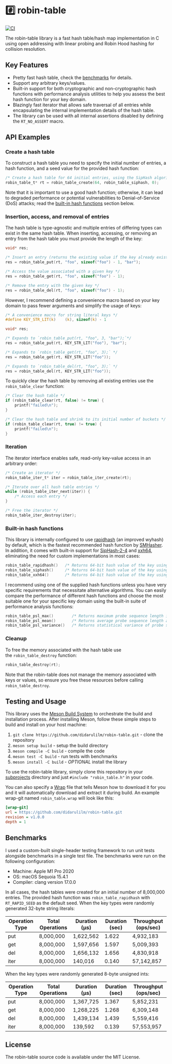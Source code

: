# #️⃣ robin-table 
[![CI](https://github.com/didarulilm/robin-table/actions/workflows/ci.yml/badge.svg)](https://github.com/didarulilm/robin-table/actions/workflows/ci.yml)

The robin-table library is a fast hash table/hash map implementation in C using open addressing with linear probing and Robin Hood hashing for collision resolution.

## Key Features

- Pretty fast hash table, check the [benchmarks](https://github.com/didarulilm/robin-table?tab=readme-ov-file#benchmarks) for details.
- Support any arbitrary keys/values.
- Built-in support for both cryptographic and non-cryptographic hash functions with performance analysis utilities to help you assess the best hash function for your key domain.
- Blazingly fast iterator that allows safe traversal of all entries while encapsulating the internal implementation details of the hash table.
- The library can be used with all internal assertions disabled by defining the `RT_NO_ASSERT` macro.

## API Examples

### Create a hash table 

To construct a hash table you need to specify the initial number of entries, a hash function, and a seed value for the provided hash function:

```C
/* Create a hash table for 64 initial entries, using the SipHash algorithm */
robin_table_t* rt = robin_table_create(64, robin_table_siphash, 0);
```

Note that it is important to use a good hash function; otherwise, it can lead to degraded performance or potential vulnerabilities to Denial-of-Service (DoS) attacks; read the [built-in hash functions](https://github.com/didarulilm/robin-table?tab=readme-ov-file#built-in-hash-functions) section below.

### Insertion, access, and removal of entries

The hash table is type-agnostic and multiple entries of differing types can exist in the same hash table. When inserting, accessing, or removing an entry from the hash table you must provide the length of the key:

```C
void* res;

/* Insert an entry (returns the existing value if the key already exists) */
res = robin_table_put(rt, "foo", sizeof("foo") - 1, "bar");

/* Access the value associated with a given key */
res = robin_table_get(rt, "foo", sizeof("foo") - 1);

/* Remove the entry with the given key */
res = robin_table_del(rt, "foo", sizeof("foo") - 1);
```

However, I recommend defining a convenience macro based on your key domain to pass fewer arguments and simplify the usage of keys:

```C
/* A convenience macro for string literal keys */
#define KEY_STR_LIT(k)    (k), sizeof(k) - 1  

void* res;

/* Expands to `robin_table_put(rt, "foo", 3, "bar");`*/
res = robin_table_put(rt, KEY_STR_LIT("foo"), "bar");

/* Expands to `robin_table_get(rt, "foo", 3);` */
res = robin_table_get(rt, KEY_STR_LIT("foo"));

/* Expands to `robin_table_del(rt, "foo", 3);` */
res = robin_table_del(rt, KEY_STR_LIT("foo"));
```

To quickly clear the hash table by removing all existing entries use the `robin_table_clear` function:

```C
/* Clear the hash table */
if (robin_table_clear(rt, false) != true) {
    printf("failed\n");
}

/* Clear the hash table and shrink to its initial number of buckets */
if (robin_table_clear(rt, true) != true) {
    printf("failed\n");
}
```

### Iteration

The iterator interface enables safe, read-only key-value access in an arbitrary order:

```C
/* Create an iterator */
robin_table_iter_t* iter = robin_table_iter_create(rt);

/* Iterate over all hash table entries */
while (robin_table_iter_next(iter)) {
    /* Access each entry */
}

/* Free the iterator */
robin_table_iter_destroy(iter);
```

### Built-in hash functions 

This library is internally configured to use [rapidhash](https://github.com/Nicoshev/rapidhash) (an improved wyhash) by default, which is the fastest recommended hash function by [SMHasher](https://github.com/rurban/smhasher?tab=readme-ov-file#summary). In addition, it comes with built-in support for [SipHash-2-4](https://github.com/veorq/SipHash) and [xxh64](https://github.com/Cyan4973/xxHash), eliminating the need for custom implementations in most cases:

```C
robin_table_rapidhash()   /* Returns 64-bit hash value of the key using rapidhash */
robin_table_siphash()     /* Returns 64-bit hash value of the key using SipHash-2-4 */
robin_table_xxh64()       /* Returns 64-bit hash value of the key using xxh64 */
```

I recommend using one of the supplied hash functions unless you have very specific requirements that necessitate alternative algorithms. You can easily compare the performance of different hash functions and choose the most suitable one for your specific key domain using the built-in suite of performance analysis functions:

```C
robin_table_psl_max()        /* Returns maximum probe sequence length in the hash table */  
robin_table_psl_mean()       /* Returns average probe sequence length across all entries */ 
robin_table_psl_variance()   /* Returns statistical variance of probe sequence lengths */   
```

### Cleanup

To free the memory associated with the hash table use the `robin_table_destroy` function:

```C
robin_table_destroy(rt);
```

Note that the robin-table does not manage the memory associated with keys or values, so ensure you free these resources before calling `robin_table_destroy`.

## Testing and Usage 

This library uses the [Meson Build System](https://mesonbuild.com/Quick-guide.html) to orchestrate the build and installation process. After installing Meson, follow these simple steps to build and install on your host machine:

1. `git clone https://github.com/didarulilm/robin-table.git` - clone the repository
2. `meson setup build` - setup the build directory
3. `meson compile -C build` - compile the code
4. `meson test -C build` - run tests with benchmarks
5. `meson install -C build` - *OPTIONAL*  install the library 

To use the robin-table library, simply clone this repository in your [subprojects](https://mesonbuild.com/Subprojects.html) directory and just `#include "robin_table.h"` in your code. 

You can also specify a [Wrap](https://mesonbuild.com/Wrap-dependency-system-manual.html) file that tells Meson how to download it for you and it will automatically download and extract it during build. An example wrap-git named `robin_table.wrap` will look like this:

```ini
[wrap-git]
url = https://github.com/didarulilm/robin-table.git
revision = v1.0.0  
depth = 1
```

## Benchmarks

I used a custom-built single-header testing framework to run unit tests alongside benchmarks 
in a single test file. The benchmarks were run on the following configuration:

- Machine: Apple M1 Pro 2020  
- OS: macOS Sequoia 15.4.1 
- Compiler: clang version 17.0.0

In all cases, the hash tables were created for an initial number of 8,000,000 entries. The provided hash function was `robin_table_rapidhash` with `RT_RAPID_SEED` as the default seed. When the key types were randomly generated 32-byte string literals:

| Operation Type | Total Operations | Duration (μs) | Duration (sec) | Throughput (ops/sec) |
| -------------- | ---------------- | ------------- | -------------- | -------------------- |
| put            | 8,000,000        | 1,622,562     | 1.622          | 4,932,183            |
| get            | 8,000,000        | 1,597,656     | 1.597          | 5,009,393            |
| del            | 8,000,000        | 1,656,132     | 1.656          | 4,830,918            |
| iter           | 8,000,000        | 140,016       | 0.140          | 57,142,857           |
 
 When the key types were randomly generated 8-byte unsigned ints:

| Operation Type | Total Operations | Duration (μs) | Duration (sec) | Throughput (ops/sec) |
| -------------- | ---------------- | ------------- | -------------- | -------------------- |
| put            | 8,000,000        | 1,367,725     | 1.367          | 5,852,231            |
| get            | 8,000,000        | 1,268,225     | 1.268          | 6,309,148            |
| del            | 8,000,000        | 1,439,134     | 1.439          | 5,559,416            |
| iter           | 8,000,000        | 139,592       | 0.139          | 57,553,957           |

## License

The robin-table source code is available under the MIT License.
